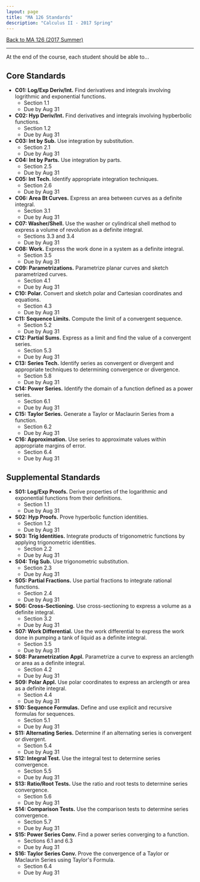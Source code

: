 ```yaml
---
layout: page
title: "MA 126 Standards"
description: "Calculus II - 2017 Spring"
---
```


[Back to MA 126 (2017 Summer)](..)

---

At the end of the course, each student should be able to...

## Core Standards

- **C01: Log/Exp Deriv/Int.**
  Find derivatives and integrals involving logrithmic and exponential
  functions.
    - Section 1.1
    - Due by Aug 31
- **C02: Hyp Deriv/Int.**
  Find derivatives and integrals involving hypberbolic functions.
    - Section 1.2
    - Due by Aug 31
- **C03: Int by Sub.**
  Use integration by substitution.
    - Section 2.1
    - Due by Aug 31
- **C04: Int by Parts.**
  Use integration by parts.
    - Section 2.5
    - Due by Aug 31
- **C05: Int Tech.**
  Identify appropriate integration techniques.
    - Section 2.6
    - Due by Aug 31
- **C06: Area Bt Curves.**
  Express an area between curves as a definite integral.
    - Section 3.1
    - Due by Aug 31
- **C07: Washer/Shell.**
  Use the washer or cylindrical shell method to express a volume of
  revolution as a definite integral.
    - Sections 3.3 and 3.4
    - Due by Aug 31
- **C08: Work.**
  Express the work done in a system as a definite integral.
    - Section 3.5
    - Due by Aug 31
- **C09: Parametrizations.**
  Parametrize planar curves and sketch parametrized curves.
    - Section 4.1
    - Due by Aug 31
- **C10: Polar.**
  Convert and sketch polar and Cartesian coordinates and equations.
    - Section 4.3
    - Due by Aug 31
- **C11: Sequence Limits.**
  Compute the limit of a convergent sequence.
    - Section 5.2
    - Due by Aug 31
- **C12: Partial Sums.**
  Express as a limit and find the value of a convergent series.
    - Section 5.3
    - Due by Aug 31
- **C13: Series Tech.**
  Identify series as convergent or divergent and appropriate techniques
  to determining convergence or divergence.
    - Section 5.8
    - Due by Aug 31
- **C14: Power Series.**
  Identify the domain of a function defined as a power series.
    - Section 6.1
    - Due by Aug 31
- **C15: Taylor Series.**
  Generate a Taylor or Maclaurin Series from a function.
    - Section 6.2
    - Due by Aug 31
- **C16: Approximation.**
  Use series to approximate values within appropriate margins of error.
    - Section 6.4
    - Due by Aug 31

## Supplemental Standards

- **S01: Log/Exp Proofs.**
  Derive properties of the logarithmic and exponential functions from their
  definitions.
    - Section 1.1
    - Due by Aug 31
- **S02: Hyp Proofs.**
  Prove hyperbolic function identities.
    - Section 1.2
    - Due by Aug 31
- **S03: Trig Identities.**
  Integrate products of trigonometric functions by applying trigonometric
  identities.
    - Section 2.2
    - Due by Aug 31
- **S04: Trig Sub.**
  Use trigonometric substitution.
    - Section 2.3
    - Due by Aug 31
- **S05: Partial Fractions.**
  Use partial fractions to integrate rational functions.
    - Section 2.4
    - Due by Aug 31
- **S06: Cross-Sectioning.**
  Use cross-sectioning to express a volume as a definite integral.
    - Section 3.2
    - Due by Aug 31
- **S07: Work Differential.**
  Use the work differential to express the work done in pumping a tank
  of liquid as a definite integral.
    - Section 3.5
    - Due by Aug 31
- **S08: Parametrization Appl.**
  Parametrize a curve to express an arclength or area as a definite
  integral.
    - Section 4.2
    - Due by Aug 31
- **S09: Polar Appl.**
  Use polar coordinates to express an arclength or area as a definite
  integral.
    - Section 4.4
    - Due by Aug 31
- **S10: Sequence Formulas.**
  Define and use explicit and recursive formulas for sequences.
    - Section 5.1
    - Due by Aug 31
- **S11: Alternating Series.**
  Determine if an alternating series is convergent or divergent.
    - Section 5.4
    - Due by Aug 31
- **S12: Integral Test.**
  Use the integral test to determine series convergence.
    - Section 5.5
    - Due by Aug 31
- **S13: Ratio/Root Tests.**
  Use the ratio and root tests to determine series convergence.
    - Section 5.6
    - Due by Aug 31
- **S14: Comparison Tests.**
  Use the comparison tests to determine series convergence.
    - Section 5.7
    - Due by Aug 31
- **S15: Power Series Conv.**
  Find a power series converging to a function.
    - Sections 6.1 and 6.3
    - Due by Aug 31
- **S16: Taylor Series Conv.**
  Prove the convergence of a Taylor or Maclaurin Series using Taylor's
  Formula.
    - Section 6.4
    - Due by Aug 31
